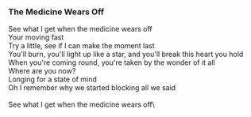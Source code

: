 ### The Medicine Wears Off

See what I get when the medicine wears off\
Your moving fast\
Try a little, see if I can make the moment last\
You'll burn, you'll light up like a star, and you'll break this heart you hold\
When you're coming round, you're taken by the wonder of it all\
Where are you now?\
Longing for a state of mind\
Oh I remember why we started blocking all we said\
\
See what I get when the medicine wears off\
